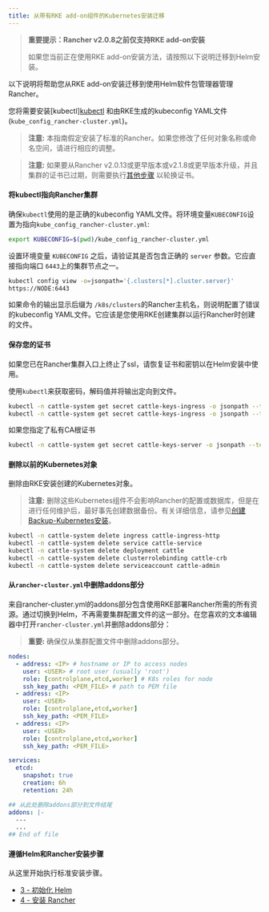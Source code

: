 ```yaml
---
title: 从带有RKE add-on组件的Kubernetes安装迁移
---
```


> **重要提示：Rancher v2.0.8之前仅支持RKE add-on安装**
>
> 如果您当前正在使用RKE add-on安装方法，请按照以下说明迁移到Helm安装。

以下说明将帮助您从RKE add-on安装迁移到使用Helm软件包管理器管理Rancher。

您将需要安装[kubectl][kubectl](https://kubernetes.io/docs/tasks/tools/install-kubectl/#install-kubectl) 和由RKE生成的kubeconfig YAML文件(`kube_config_rancher-cluster.yml`)。

> **注意:** 本指南假定安装了标准的Rancher。如果您修改了任何对象名称或命名空间，请进行相应的调整。

> **注意:** 如果要从Rancher v2.0.13或更早版本或v2.1.8或更早版本升级，并且集群的证书已过期，则需要执行[其他步骤](/docs/cluster-admin/certificate-rotation/#rotating-expired-certificates-after-upgrading-older-rancher-versions) 以轮换证书。

#### 将kubectl指向Rancher集群

确保`kubectl`使用的是正确的kubeconfig YAML文件。将环境变量`KUBECONFIG`设置为指向`kube_config_rancher-cluster.yml`:

```bash
export KUBECONFIG=$(pwd)/kube_config_rancher-cluster.yml
```

设置环境变量 `KUBECONFIG` 之后，请验证其是否包含正确的 `server` 参数。它应直接指向端口 `6443`上的集群节点之一。

```bash
kubectl config view -o=jsonpath='{.clusters[*].cluster.server}'
https://NODE:6443
```

如果命令的输出显示后缀为 `/k8s/clusters`的Rancher主机名，则说明配置了错误的kubeconfig YAML文件。它应该是您使用RKE创建集群以运行Rancher时创建的文件。

#### 保存您的证书

如果您已在Rancher集群入口上终止了ssl，请恢复证书和密钥以在Helm安装中使用。

使用`kubectl`来获取密码，解码值并将输出定向到文件。

```bash
kubectl -n cattle-system get secret cattle-keys-ingress -o jsonpath --template='{ .data.tls\.crt }' | base64 -d > tls.crt
kubectl -n cattle-system get secret cattle-keys-ingress -o jsonpath --template='{ .data.tls\.key }' | base64 -d > tls.key
```

如果您指定了私有CA根证书

```bash
kubectl -n cattle-system get secret cattle-keys-server -o jsonpath --template='{ .data.cacerts\.pem }' | base64 -d > cacerts.pem
```

#### 删除以前的Kubernetes对象

删除由RKE安装创建的Kubernetes对象。

> **注意:** 删除这些Kubernetes组件不会影响Rancher的配置或数据库，但是在进行任何维护后，最好事先创建数据备份。有关详细信息，请参见[创建Backup-Kubernetes安装](/docs/backups/backups/ha-backups)。

```bash
kubectl -n cattle-system delete ingress cattle-ingress-http
kubectl -n cattle-system delete service cattle-service
kubectl -n cattle-system delete deployment cattle
kubectl -n cattle-system delete clusterrolebinding cattle-crb
kubectl -n cattle-system delete serviceaccount cattle-admin
```

#### 从`rancher-cluster.yml`中删除addons部分

来自rancher-cluster.yml的addons部分包含使用RKE部署Rancher所需的所有资源。通过切换到Helm，不再需要集群配置文件的这一部分。在您喜欢的文本编辑器中打开`rancher-cluster.yml`并删除addons部分：


> **重要:** 确保仅从集群配置文件中删除addons部分。

```yaml
nodes:
  - address: <IP> # hostname or IP to access nodes
    user: <USER> # root user (usually 'root')
    role: [controlplane,etcd,worker] # K8s roles for node
    ssh_key_path: <PEM_FILE> # path to PEM file
  - address: <IP>
    user: <USER>
    role: [controlplane,etcd,worker]
    ssh_key_path: <PEM_FILE>
  - address: <IP>
    user: <USER>
    role: [controlplane,etcd,worker]
    ssh_key_path: <PEM_FILE>

services:
  etcd:
    snapshot: true
    creation: 6h
    retention: 24h

## 从此处删除addons部分到文件结尾
addons: |-
  ---
  ...
## End of file
```

#### 遵循Helm和Rancher安装步骤

从这里开始执行标准安装步骤。
- [3 - 初始化 Helm](/docs/installation/options/helm2/helm-init/)
- [4 - 安装 Rancher](/docs/installation/options/helm2/helm-rancher/)
